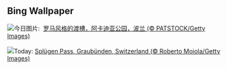 ## Bing Wallpaper
![](https://www.bing.com/th?id=OHR.ArkadiaPark_ZH-CN9501056317_UHD.jpg&w=1000)今日图片: &nbsp;[罗马风格的渡槽，阿卡迪亚公园，波兰 (© PATSTOCK/Getty Images)](https://www.bing.com/th?id=OHR.ArkadiaPark_ZH-CN9501056317_UHD.jpg)
<br><br/>
![](https://www.bing.com/th?id=OHR.SplugenPass_EN-US5807017383_UHD.jpg&w=1000)Today: [Splügen Pass, Graubünden, Switzerland (© Roberto Moiola/Getty Images)](https://www.bing.com/th?id=OHR.SplugenPass_EN-US5807017383_UHD.jpg)
<br><br/>
